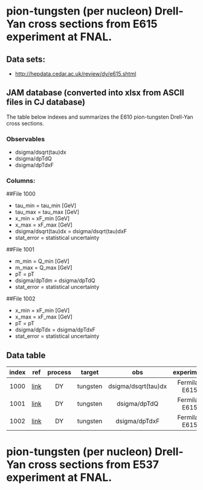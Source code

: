 # pion-tungsten (per nucleon) Drell-Yan cross sections from E615 experiment at FNAL.
  
## Data sets:
* http://hepdata.cedar.ac.uk/review/dy/e615.shtml

## JAM database (converted into xlsx from ASCII files in CJ database)

The table below indexes and summarizes the E610 pion-tungsten Drell-Yan cross sections.

### Observables

* dsigma/dsqrt(tau)dx
* dsigma/dpTdQ
* dsigma/dpTdxF

### Columns:

##File 1000
- tau_min  = tau_min [GeV]
- tau_max  = tau_max [GeV]
- x_min  = xF_min [GeV]
- x_max  = xF_max [GeV]
- dsigma/dsqrt(tau)dx = dsigma/dsqrt(tau)dxF 
- stat_error  = statistical uncertainty

##File 1001
- m_min  = Q_min [GeV]
- m_max  = Q_max [GeV]
- pT     = pT
- dsigma/dpTdm = dsigma/dpTdQ
- stat_error  = statistical uncertainty

##File 1002
- x_min  = xF_min [GeV]
- x_max  = xF_max [GeV]
- pT     = pT
- dsigma/dpTdx = dsigma/dpTdxF
- stat_error  = statistical uncertainty

## Data table

| index | ref              | process | target | obs                 | experiment    | status |
| :--:  | :--:             | :--:    | :--:   | :--:                | :--:          | :--:   |
| 1000  | [link][ref1000]  | DY      |tungsten| dsigma/dsqrt(tau)dx | Fermilab E615 | FINAL  |
| 1001  | [link][ref1001]  | DY      |tungsten| dsigma/dpTdQ        | Fermilab E615 | FINAL  |
| 1002  | [link][ref1002]  | DY      |tungsten| dsigma/dpTdxF       | Fermilab E615 | FINAL  |

[ref1000]: https://journals.aps.org/prd/pdf/10.1103/PhysRevD.39.92
[ref1001]: https://journals.aps.org/prd/pdf/10.1103/PhysRevD.39.92
[ref1002]: https://journals.aps.org/prd/pdf/10.1103/PhysRevD.39.92

# pion-tungsten (per nucleon) Drell-Yan cross sections from E537 experiment at FNAL.


